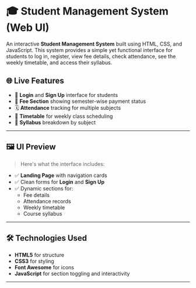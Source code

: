 # 🎓 Student Management System (Web UI)

An interactive **Student Management System** built using HTML, CSS, and JavaScript. This system provides a simple yet functional interface for students to log in, register, view fee details, check attendance, see the weekly timetable, and access their syllabus.

## 🌐 Live Features

- 🔐 **Login** and **Sign Up** interface for students  
- 💸 **Fee Section** showing semester-wise payment status  
- 🗓️ **Attendance** tracking for multiple subjects  
- 📅 **Timetable** for weekly class scheduling  
- 📘 **Syllabus** breakdown by subject

---

## 🖼️ UI Preview

> Here's what the interface includes:

- ✅ **Landing Page** with navigation cards
- ✅ Clean forms for **Login** and **Sign Up**
- ✅ Dynamic sections for:
  - Fee details
  - Attendance records
  - Weekly timetable
  - Course syllabus

---

## 🛠️ Technologies Used

- **HTML5** for structure  
- **CSS3** for styling  
- **Font Awesome** for icons  
- **JavaScript** for section toggling and interactivity  

---
